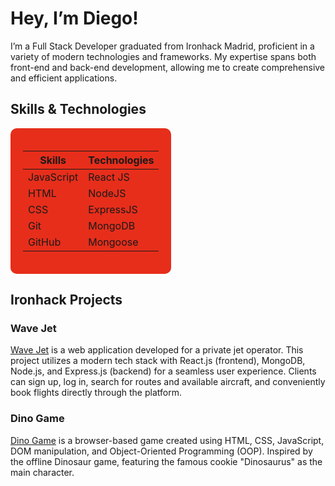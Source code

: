 # Hey, I’m Diego!

I’m a Full Stack Developer graduated from Ironhack Madrid, proficient in a variety of modern technologies and frameworks. My expertise spans both front-end and back-end development, allowing me to create comprehensive and efficient applications.

## Skills & Technologies

<div align="center" style="background-color: #e62e1b; padding: 20px; border-radius: 10px; display: inline-block;">
<table>
  <thead>
    <tr>
      <th>Skills</th>
      <th>Technologies</th>
    </tr>
  </thead>
  <tbody>
    <tr>
      <td>JavaScript</td>
      <td>React JS</td>
    </tr>
    <tr>
      <td>HTML</td>
      <td>NodeJS</td>
    </tr>
    <tr>
      <td>CSS</td>
      <td>ExpressJS</td>
    </tr>
    <tr>
      <td>Git</td>
      <td>MongoDB</td>
    </tr>
    <tr>
      <td>GitHub</td>
      <td>Mongoose</td>
    </tr>
  </tbody>
</table>
</div>

## Ironhack Projects

### Wave Jet
[Wave Jet](https://wave-jet.netlify.app/) is a web application developed for a private jet operator. This project utilizes a modern tech stack with React.js (frontend), MongoDB, Node.js, and Express.js (backend) for a seamless user experience. Clients can sign up, log in, search for routes and available aircraft, and conveniently book flights directly through the platform.

### Dino Game
[Dino Game](https://diego-cerezo.github.io/dino-game/) is a browser-based game created using HTML, CSS, JavaScript, DOM manipulation, and Object-Oriented Programming (OOP). Inspired by the offline Dinosaur game, featuring the famous cookie "Dinosaurus" as the main character.
